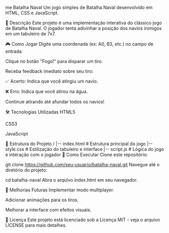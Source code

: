 me
Batalha Naval
Um jogo simples de Batalha Naval desenvolvido em HTML, CSS e JavaScript.

📌 Descrição
Este projeto é uma implementação interativa do clássico jogo de Batalha Naval. O jogador tenta adivinhar a posição dos navios inimigos em um tabuleiro de 7x7.

🎮 Como Jogar
Digite uma coordenada (ex: A0, B3, etc.) no campo de entrada.

Clique no botão "Fogo!" para disparar um tiro.

Receba feedback imediato sobre seu tiro:

✅ Acerto: Indica que você atingiu um navio.

❌ Erro: Indica que você atirou na água.

Continue atirando até afundar todos os navios!

🛠 Tecnologias Utilizadas
HTML5

CSS3

JavaScript

📂 Estrutura do Projeto
/
|-- index.html  # Estrutura principal do jogo
|-- style.css   # Estilização do tabuleiro e interface
|-- script.js   # Lógica do jogo e interação com o jogador
🚀 Como Executar
Clone este repositório:

git clone https://github.com/seu-usuario/batalha-naval.git
Navegue até o diretório do projeto:

cd batalha-naval
Abra o arquivo index.html em seu navegador.

📌 Melhorias Futuras
Implementar modo multiplayer.

Adicionar animações para os tiros.

Melhorar a interface com efeitos visuais.

📝 Licença
Este projeto está licenciado sob a Licença MIT - veja o arquivo LICENSE para mais detalhes.
